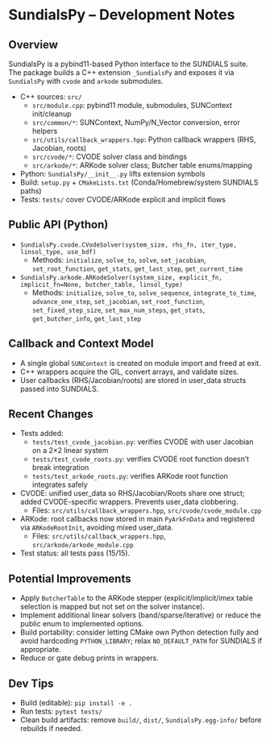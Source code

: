 # SundialsPy – Development Notes

## Overview

SundialsPy is a pybind11-based Python interface to the SUNDIALS suite. The package builds a C++ extension `_SundialsPy` and exposes it via `SundialsPy` with `cvode` and `arkode` submodules.

- C++ sources: `src/`
  - `src/module.cpp`: pybind11 module, submodules, SUNContext init/cleanup
  - `src/common/*`: SUNContext, NumPy/N_Vector conversion, error helpers
  - `src/utils/callback_wrappers.hpp`: Python callback wrappers (RHS, Jacobian, roots)
  - `src/cvode/*`: CVODE solver class and bindings
  - `src/arkode/*`: ARKode solver class; Butcher table enums/mapping
- Python: `SundialsPy/__init__.py` lifts extension symbols
- Build: `setup.py` + `CMakeLists.txt` (Conda/Homebrew/system SUNDIALS paths)
- Tests: `tests/` cover CVODE/ARKode explicit and implicit flows

## Public API (Python)

- `SundialsPy.cvode.CVodeSolver(system_size, rhs_fn, iter_type, linsol_type, use_bdf)`
  - Methods: `initialize`, `solve_to`, `solve`, `set_jacobian`, `set_root_function`, `get_stats`, `get_last_step`, `get_current_time`
- `SundialsPy.arkode.ARKodeSolver(system_size, explicit_fn, implicit_fn=None, butcher_table, linsol_type)`
  - Methods: `initialize`, `solve_to`, `solve_sequence`, `integrate_to_time`, `advance_one_step`, `set_jacobian`, `set_root_function`, `set_fixed_step_size`, `set_max_num_steps`, `get_stats`, `get_butcher_info`, `get_last_step`

## Callback and Context Model

- A single global `SUNContext` is created on module import and freed at exit.
- C++ wrappers acquire the GIL, convert arrays, and validate sizes.
- User callbacks (RHS/Jacobian/roots) are stored in user_data structs passed into SUNDIALS.

## Recent Changes

- Tests added:
  - `tests/test_cvode_jacobian.py`: verifies CVODE with user Jacobian on a 2×2 linear system
  - `tests/test_cvode_roots.py`: verifies CVODE root function doesn’t break integration
  - `tests/test_arkode_roots.py`: verifies ARKode root function integrates safely
- CVODE: unified user_data so RHS/Jacobian/Roots share one struct; added CVODE-specific wrappers. Prevents user_data clobbering.
  - Files: `src/utils/callback_wrappers.hpp`, `src/cvode/cvode_module.cpp`
- ARKode: root callbacks now stored in main `PyArkFnData` and registered via `ARKodeRootInit`, avoiding mixed user_data.
  - Files: `src/utils/callback_wrappers.hpp`, `src/arkode/arkode_module.cpp`
- Test status: all tests pass (15/15).

## Potential Improvements

- Apply `ButcherTable` to the ARKode stepper (explicit/implicit/imex table selection is mapped but not set on the solver instance).
- Implement additional linear solvers (band/sparse/iterative) or reduce the public enum to implemented options.
- Build portability: consider letting CMake own Python detection fully and avoid hardcoding `PYTHON_LIBRARY`; relax `NO_DEFAULT_PATH` for SUNDIALS if appropriate.
- Reduce or gate debug prints in wrappers.

## Dev Tips

- Build (editable): `pip install -e .`
- Run tests: `pytest tests/`
- Clean build artifacts: remove `build/`, `dist/`, `SundialsPy.egg-info/` before rebuilds if needed.
